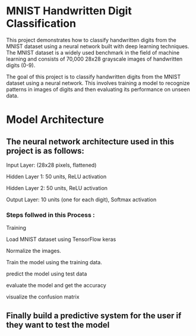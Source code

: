 # MNIST Handwritten Digit Classification

This project demonstrates how to classify handwritten digits from the MNIST dataset using a neural network built with deep learning
techniques. The MNIST dataset is a widely used benchmark in 
the field of machine learning and consists of 70,000 28x28 grayscale images of handwritten digits (0-9).

The goal of this project is to classify handwritten digits from the MNIST dataset using a neural network. This involves training 
a model to recognize patterns in images of digits and then evaluating its performance on unseen data.

# Model Architecture

## The neural network architecture used in this project is as follows:

Input Layer:  (28x28 pixels, flattened)

Hidden Layer 1: 50 units, ReLU activation

Hidden Layer 2: 50 units, ReLU activation

Output Layer: 10 units (one for each digit), Softmax activation

###  Steps follwed in this Process :

Training

Load MNIST dataset using TensorFlow keras

Normalize the images.

Train the model using the training data.

predict the model using test data 

evaluate the model and get the accuracy

visualize the confusion matrix

## Finally build a predictive system for the user if they want to test the model
